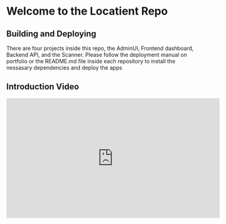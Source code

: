# Welcome to the Locatient Repo

## Building and Deploying

There are four projects inside this repo, the AdminUI, Frontend dashboard, Backend API, and the Scanner. Please follow the deployment manual on portfolio or the README.md file inside each repository to install the nessasary dependencies and deploy the apps

## Introduction Video

<iframe width="560" height="315" src="https://www.youtube.com/embed/ay531ZaejhA" title="YouTube video player" frameborder="0" allow="accelerometer; autoplay; clipboard-write; encrypted-media; gyroscope; picture-in-picture" allowfullscreen></iframe>